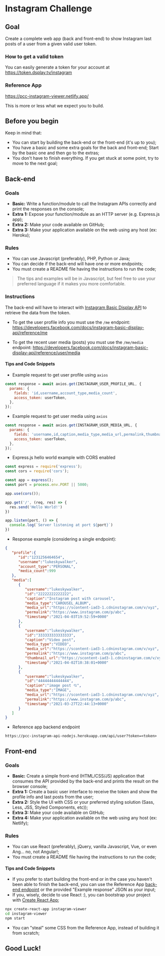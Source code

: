 # Instagram Challenge

## Goal

Create a complete web app (back and front-end) to show Instagram last posts of a user from a given valid user token.

### How to get a valid token

You can easily generate a token for your account at https://token.dsplay.tv/instagram

### Reference App

https://pcc-instagram-viewer.netlify.app/

This is more or less what we expect you to build.

## Before you begin

Keep in mind that:
- You can start by building the back-end or the front-end (it's up to you);
- You have a basic and some extra goals for the back and front-end; Start by the basic one and then go to the extras;
- You don't have to finish everything. If you get stuck at some point, try to move to the next goal;


## Back-end

### Goals

- **Basic:** Write a function/module to call the Instagram APIs correctly and print the responses on the console;
- **Extra 1:** Expose your function/module as an HTTP server (e.g. Express.js app);
- **Extra 2:** Make your code available on GitHub;
- **Extra 3:** Make your application available on the web using any host (ex: Heroku);


### Rules

- You can use Javascript (preferably), PHP, Python or Java;
- You can decide if the back-end will have one or more endpoints;
- You must create a README file having the instructions to run the code;

> The tips and examples will be in Javascript, but feel free to use your preferred language if it makes you more comfortable.


### Instructions

The back-end will have to interact with [Instagram Basic Display API](https://developers.facebook.com/docs/instagram-basic-display-api) to retrieve the data from the token.

- To get the user profile info you must use the `/me` endpoint: https://developers.facebook.com/docs/instagram-basic-display-api/reference/me

- To get the recent user media (posts) you must use the `/me/media` endpoint: https://developers.facebook.com/docs/instagram-basic-display-api/reference/user/media 


#### Tips and Code Snippets

- Example request to get user profile using `axios`
```js
const response = await axios.get(INSTAGRAM_USER_PROFILE_URL, {
  params: {
    fields: 'id,username,account_type,media_count',
    access_token: userToken,
  },
});
```

- Example request to get user media using `axios`
```js
const response = await axios.get(INSTAGRAM_USER_MEDIA_URL, {
  params: {
    fields: 'username,id,caption,media_type,media_url,permalink,thumbnail_url,timestamp',
    access_token: userToken,
  },
});
```

- Express.js hello world example with CORS enabled
```js
const express = require('express');
const cors = require('cors');

const app = express();
const port = process.env.PORT || 5000;

app.use(cors());

app.get('/', (req, res) => {
  res.send('Hello World!')
})

app.listen(port, () => {
  console.log(`Server listening at port ${port}`)
})
```

- Response example (considering a single endpoint):
```json
{
   "profile":{
      "id":"1231256464654",
      "username":"lukeskywalker",
      "account_type":"PERSONAL",
      "media_count":999
   },
   "media":[
      {
         "username":"lukeskywalker",
         "id":"22222222222222",
         "caption":"Instagram post with carousel",
         "media_type":"CAROUSEL_ALBUM",
         "media_url":"https://scontent-iad3-1.cdninstagram.com/v/xyz",
         "permalink":"https://www.instagram.com/p/abc",
         "timestamp":"2021-04-03T19:52:59+0000"
      },
      {
         "username":"lukeskywalker",
         "id":"333333333333333",
         "caption":"Video post",
         "media_type":"VIDEO",
         "media_url":"https://scontent-iad3-1.cdninstagram.com/v/xyz",
         "permalink":"https://www.instagram.com/p/abc",
         "thumbnail_url":"https://scontent-iad3-1.cdninstagram.com/v/xyz",
         "timestamp":"2021-04-02T10:38:01+0000"
      },
      {
         "username":"lukeskywalker",
         "id":"44444444444444",
         "caption":"image post 💘",
         "media_type":"IMAGE",
         "media_url":"https://scontent-iad3-1.cdninstagram.com/v/xyz",
         "permalink":"https://www.instagram.com/p/abc",
         "timestamp":"2021-03-27T22:44:13+0000"
      }
   ]
}
```

- Reference app backend endpoint
```
https://pcc-instagram-api-nodejs.herokuapp.com/api/user?token=<token>
```

## Front-end

### Goals

- **Basic:** Create a simple front-end (HTML/CSS/JS) application that consumes the API provided by the back-end and prints the result on the browser console;
- **Extra 1:** Create a basic user interface to receive the token and show the profile info and last posts from the user;
- **Extra 2:** Style the UI with CSS or your preferred styling solution (Sass, Less, JSS, Styled Components, etc));
- **Extra 3:** Make your code available on GitHub;
- **Extra 4:** Make your application available on the web using any host (ex: Netlify);


### Rules

- You can use React (preferably), jQuery, vanilla Javascript, Vue, or even Ang... no, not Angular!;
- You must create a README file having the instructions to run the code;


#### Tips and Code Snippets

- If you prefer to start building the front-end or in the case you haven't been able to finish the back-end, you can use the Reference App [back-end endpoint](https://pcc-instagram-api-nodejs.herokuapp.com/api/user?token=<token>) or the provided "Example response" JSON as your input;
- If you, wisely, decide to use React :), you can bootstrap your project with [Create React App](https://reactjs.org/docs/create-a-new-react-app.html);
```sh
npx create-react-app instagram-viewer
cd instagram-viewer
npm start
```
- You can "steal" some CSS from the Reference App, instead of building it from scratch;

## Good Luck!